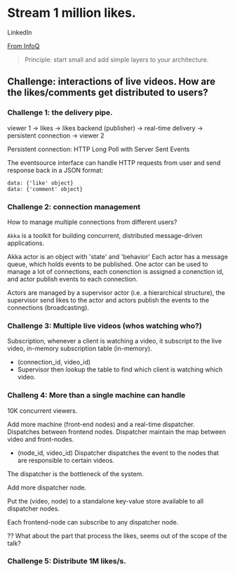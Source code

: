 
# Stream 1 million likes.

LinkedIn

[From InfoQ](https://www.youtube.com/watch?v=yqc3PPmHvrA)

> Principle: start small and add simple layers to your architecture.

## Challenge: interactions of live videos. How are the likes/comments get distributed to users?

### Challenge 1: the delivery pipe.

viewer 1 -> likes -> likes backend (publisher) -> real-time delivery -> persistent connection -> viewer 2

Persistent connection: HTTP Long Poll with Server Sent Events

The eventsource interface can handle HTTP requests from user and send response back in a JSON format:
```
data: {'like' object}
data: {'comment' object}
```

### Challenge 2: connection management
How to manage multiple connections from different users?

`Akka` is a toolkit for building concurrent, distributed message-driven applications.

Akka actor is an object with 'state' and 'behavior'
Each actor has a message queue, which holds events to be published. One actor can be used to manage a lot of connections, each conenction is assigned a conenction id, and actor publish events to each connection.

Actors are managed by a supervisor actor (i.e. a hierarchical structure), the supervisor send likes to the actor and actors publish the events to the connections (broadcasting).

### Challenge 3: Multiple live videos (whos watching who?)
Subscription, whenever a client is watching a video, it subscript to the live video, in-memory subscription table (in-memory).
* (connection_id, video_id)
* Supervisor then lookup the table to find which client is watching which video.

### Challeng 4: More than a single machine can handle
10K concurrent viewers.

Add more machine (front-end nodes) and a real-time dispatcher. Dispatches between frontend nodes.
Dispatcher maintain the map between video and front-nodes.
* (node_id, video_id)
Dispatcher dispatches the event to the nodes that are responsible to certain videos.

The dispatcher is the bottleneck of the system.

Add more dispatcher node.

Put the (video, node) to a standalone key-value store available to all dispatcher nodes.

Each frontend-node can subscribe to any dispatcher node.

?? What about the part that process the likes, seems out of the scope of the talk?

### Challenge 5: Distribute 1M likes/s.
